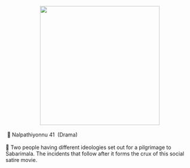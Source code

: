 <p></p><div class="separator" style="clear: both; text-align: center;"><a href="https://mx.tpro.ga/player?id=0b1a10363ae571e31fd4a43da52c3d70&amp;type=movie" style="margin-left: 1em; margin-right: 1em;"><img border="0" data-original-height="587" data-original-width="1017" src="https://1.bp.blogspot.com/-3JlhQ0brvvo/X9yBOLQESMI/AAAAAAAAAOs/r0PgNbvCclYbrxvNrb3pG7WpCe7JPXoLACLcBGAsYHQ/s320/20201218_154558.jpg" width="320" /></a></div><br />&nbsp;🎥 Nalpathiyonnu 41&nbsp; (Drama)<div><br /></div><div>📑 Two people having different ideologies set out for a pilgrimage to Sabarimala. The incidents that follow after it forms the crux of this social satire movie.</div><p></p>
